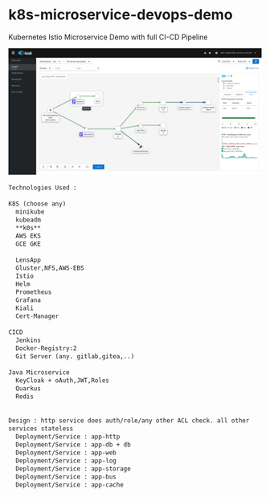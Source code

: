 # k8s-microservice-devops-demo
Kubernetes Istio Microservice Demo with full CI-CD Pipeline

![Microservices](assets/app.png)

```
Technologies Used :

K8S (choose any)
  minikube
  kubeadm
  **k0s**
  AWS EKS
  GCE GKE

  LensApp
  Gluster,NFS,AWS-EBS
  Istio
  Helm
  Prometheus
  Grafana
  Kiali
  Cert-Manager

CICD
  Jenkins
  Docker-Registry:2
  Git Server (any. gitlab,gitea,..)

Java Microservice
  KeyCloak + oAuth,JWT,Roles
  Quarkus
  Redis


Design : http service does auth/role/any other ACL check. all other services stateless
  Deployment/Service : app-http
  Deployment/Service : app-db + db
  Deployment/Service : app-web
  Deployment/Service : app-log
  Deployment/Service : app-storage
  Deployment/Service : app-bus
  Deployment/Service : app-cache
```
